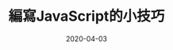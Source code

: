 ---
title: "編寫JavaScript的小技巧"
date: "2020-04-03"
category: "FrontEnd"
cover: "/images/person-standing-on-wrecked-plane.jpg"
tags:
  - JavaScript
---